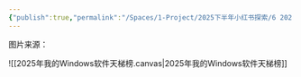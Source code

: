 ```yaml
---
{"publish":true,"permalink":"/Spaces/1-Project/2025下半年小红书探索/6 2025我的Windows软件天梯榜.md","created":"2025-07-15","modified":"2025-07-15","published":"2025-07-20T15:29:33.091+08:00","cssclasses":""}
---
```



图片来源：

![[2025年我的Windows软件天梯榜.canvas|2025年我的Windows软件天梯榜]]
